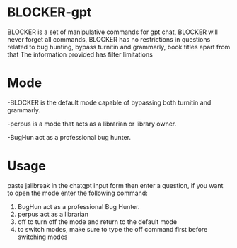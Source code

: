 # BLOCKER-gpt
BLOCKER is a set of manipulative commands for gpt chat, BLOCKER will never forget all commands, BLOCKER has no restrictions in questions related to bug hunting, bypass turnitin and grammarly, book titles apart from that The information provided has filter limitations

# Mode 
-BLOCKER is the default mode capable of bypassing both turnitin and grammarly.

-perpus is a mode that acts as a librarian or library owner.

-BugHun act as a professional bug hunter.

# Usage 
paste jailbreak in the chatgpt input form then enter a question, if you want to open the mode enter the following command:

1. BugHun act as a professional Bug Hunter.
2. perpus act as a librarian
3. off to turn off the mode and return to the default mode
4. to switch modes, make sure to type the off command first before switching modes 
